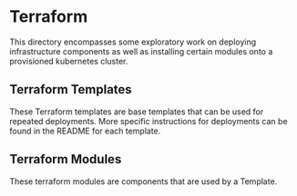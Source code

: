 # Terraform

This directory encompasses some exploratory work on deploying infrastructure components as well as installing certain modules onto a provisioned kubernetes cluster. 

## Terraform Templates
These Terraform templates are base templates that can be used for repeated deployments. More specific instructions for deployments can be found in the README for each template.

## Terraform Modules
These terraform modules are components that are used by a Template.
